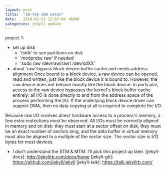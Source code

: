 ```yaml
---
layout: post
title:  "18-746 s08 notes"
date:   2018-02-22 12:07:00 +0800
categories: jekyll update
---
```

project 1:
* set up disk
    - 'lsblk' to see partitions on disk
    - 'modprobe raw' if needed
    - 'sudo raw /dev/raw/raw1 /dev/sdXX'
* about 'raw':bypass block device buffer cache and needs address alignment
Once bound to a block device, a raw device can be opened, read and written, just like the block device it is bound to. 
However, the raw device does not behave exactly like the block device. 
In particular, access to the raw device bypasses the kernel's block buffer cache entirely: all I/O is done directly to and from the address space of the process performing the I/O. 
If the underlying block device driver can support DMA, then no data copying at all is required to complete the I/O.

Because raw I/O involves direct hardware access to a process's memory, a few extra restrictions must be observed. 
All I/Os must be correctly aligned in memory and on disk: they must start at a sector offset on disk, they must be an exact number of sectors long, and the data buffer in virtual memory must also be aligned to a multiple of the sector size. 
The sector size is 512 bytes for most devices.

* I don't understand the STM & MTM. I'll pick this project up later.
[jekyll-docs]: http://jekyllrb.com/docs/home
[jekyll-gh]:   https://github.com/jekyll/jekyll
[jekyll-talk]: https://talk.jekyllrb.com/

